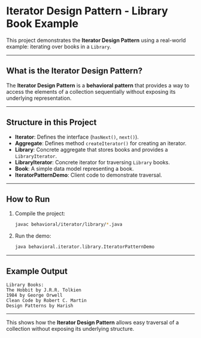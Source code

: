 # Iterator Design Pattern - Library Book Example

This project demonstrates the **Iterator Design Pattern** using a real-world example: iterating over books in a `Library`.

---

## What is the Iterator Design Pattern?

The **Iterator Design Pattern** is a **behavioral pattern** that provides a way to access the elements of a collection sequentially without exposing its underlying representation.

---

## Structure in this Project

- **Iterator<T>**: Defines the interface (`hasNext()`, `next()`).
- **Aggregate<T>**: Defines method `createIterator()` for creating an iterator.
- **Library**: Concrete aggregate that stores books and provides a `LibraryIterator`.
- **LibraryIterator**: Concrete iterator for traversing `Library` books.
- **Book**: A simple data model representing a book.
- **IteratorPatternDemo**: Client code to demonstrate traversal.

---

## How to Run

1. Compile the project:
   ```bash
   javac behavioral/iterator/library/*.java
   ```

2. Run the demo:
   ```bash
   java behavioral.iterator.library.IteratorPatternDemo
   ```

---

## Example Output

```
Library Books:
The Hobbit by J.R.R. Tolkien
1984 by George Orwell
Clean Code by Robert C. Martin
Design Patterns by Harish
```

---

This shows how the **Iterator Design Pattern** allows easy traversal of a collection without exposing its underlying structure.
